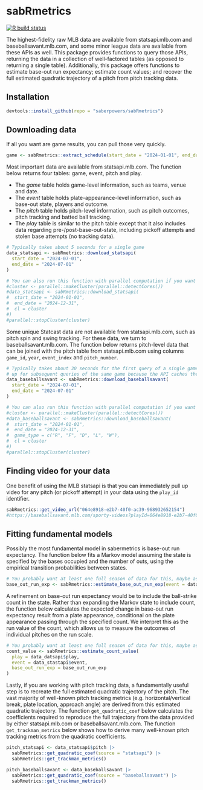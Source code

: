 # sabRmetrics

[<img
src="https://github.com/saberpowers/sabRmetrics/workflows/R-CMD-check/badge.svg"
target="_blank" alt="R build status" />](https://github.com/saberpowers/sabRmetrics/actions)

The highest-fidelity raw MLB data are available from statsapi.mlb.com and baseballsavant.mlb.com, and some minor league data are available from these APIs as well. This package provides functions to query those APIs, returning the data in a collection of well-factored tables (as opposed to returning a single table). Additionally, this package offers functions to estimate base-out run expectancy; estimate count values; and recover the full estimated quadratic trajectory of a pitch from pitch tracking data.

## Installation

```R
devtools::install_github(repo = "saberpowers/sabRmetrics")
```

## Downloading data

If all you want are game results, you can pull those very quickly.

```R
game <- sabRmetrics::extract_schedule(start_date = "2024-01-01", end_date = "2024-12-31")
```

Most important data are available from statsapi.mlb.com. The function below returns four tables: game, event, pitch and play.
- The *game* table holds game-level information, such as teams, venue and date.
- The *event* table holds plate-appearance-level information, such as base-out state, players and outcome.
- The *pitch* table holds pitch-level information, such as pitch outcomes, pitch tracking and batted ball tracking.
- The *play* table is similar to the pitch table except that it also includes data regarding pre-/post-base-out-state, including pickoff attempts and stolen base attempts (no tracking data).

```R
# Typically takes about 5 seconds for a single game
data_statsapi <- sabRmetrics::download_statsapi(
  start_date = "2024-07-01",
  end_date = "2024-07-01"
)

# You can also run this function with parallel computation if you want to download more games
#cluster <- parallel::makeCluster(parallel::detectCores())
#data_statsapi <- sabRmetrics::download_statsapi(
#  start_date = "2024-01-01",
#  end_date = "2024-12-31",
#  cl = cluster
#)
#parallel::stopCluster(cluster)
```

Some unique Statcast data are not available from statsapi.mlb.com, such as pitch spin and swing tracking. For these data, we turn to baseballsavant.mlb.com. The function below returns pitch-level data that can be joined with the pitch table from statsapi.mlb.com using columns `game_id`, `year`, `event_index` and `pitch_number`.

```R
# Typically takes about 30 seconds for the first query of a single game but drastically speeds
# up for subsequent queries of the same game because the API caches the results of the query
data_baseballsavant <- sabRmetrics::download_baseballsavant(
  start_date = "2024-07-01",
  end_date = "2024-07-01"
)

# You can also run this function with parallel computation if you want to download more games
#cluster <- parallel::makeCluster(parallel::detectCores())
#data_baseballsavant <- sabRmetrics::download_baseballsavant(
#  start_date = "2024-01-01",
#  end_date = "2024-12-31",
#  game_type = c("R", "F", "D", "L", "W"),
#  cl = cluster
#)
#parallel::stopCluster(cluster)
```

## Finding video for your data

One benefit of using the MLB statsapi is that you can immediately pull up video for any pitch (or pickoff attempt) in your data using the `play_id` identifier.
```R
sabRmetrics::get_video_url("064e8918-e2b7-40f0-ac39-968932652154")
#https://baseballsavant.mlb.com/sporty-videos?playId=064e8918-e2b7-40f0-ac39-968932652154
```

## Fitting fundamental models

Possibly the most fundamental model in sabermetrics is base-out run expectancy. The function below fits a Markov model assuming the state is specified by the bases occupied and the number of outs, using the empirical transition probabilities between states.

```R
# You probably want at least one full season of data for this, maybe as many as three seasons
base_out_run_exp <- sabRmetrics::estimate_base_out_run_exp(event = data_statsapi$event)
```

A refinement on base-out run expectancy would be to include the ball-strike count in the state. Rather than expanding the Markov state to include count, the function below calculates the expected change in base-out run expectancy result from a plate appearance, conditional on the plate appearance passing through the specified count. We interpret this as the run value of the count, which allows us to measure the outcomes of individual pitches on the run scale.

```R
# You probably want at least one full season of data for this, maybe as many as three seasons
count_value <- sabRmetrics::estimate_count_value(
  play = data_datsapi$play,
  event = data_stastapi$event,
  base_out_run_exp = base_out_run_exp
)
```

Lastly, if you are working with pitch tracking data, a fundamentally useful step is to recreate the full estimated quadratic trajectory of the pitch. The vast majority of well-known pitch tracking metrics (e.g. horizontal/vertical break, plate location, approach angle) are derived from this estimated quadratic trajectory. The function `get_quadratic_coef` below calculates the coefficients required to reproduce the full trajectory from the data provided by either statsapi.mlb.com or baseballsavant.mlb.com. The function `get_trackman_metrics` below shows how to derive many well-known pitch tracking metrics from the quadratic coefficients.

```R
pitch_statsapi <- data_statsapi$pitch |>
  sabRmetrics::get_quadratic_coef(source = "statsapi") |>
  sabRmetrics::get_trackman_metrics()

pitch_baseballsavant <- data_baseballsavant |>
  sabRmetrics::get_quadratic_coef(source = "baseballsavant") |>
  sabRmetrics::get_trackman_metrics()
```
